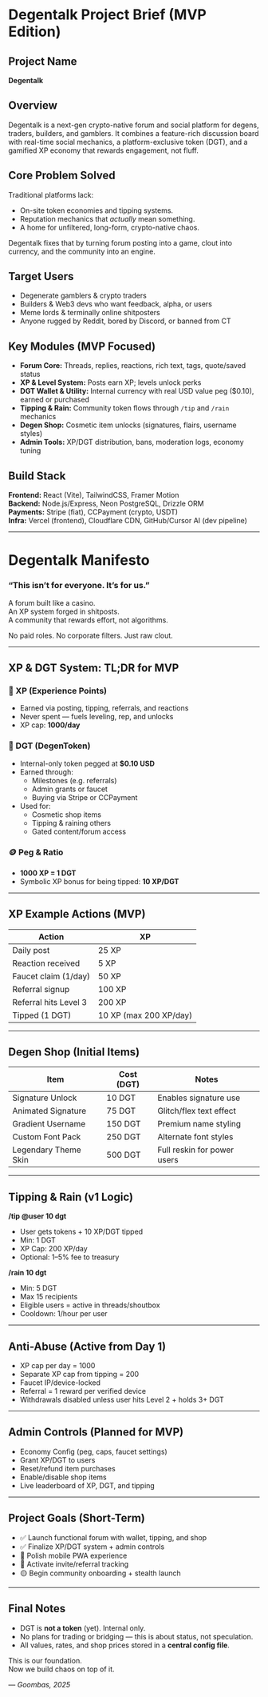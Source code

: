 # Degentalk Project Brief (MVP Edition)

## Project Name

**Degentalk**

## Overview

Degentalk is a next-gen crypto-native forum and social platform for degens, traders, builders, and gamblers. It combines a feature-rich discussion board with real-time social mechanics, a platform-exclusive token (DGT), and a gamified XP economy that rewards engagement, not fluff.

## Core Problem Solved

Traditional platforms lack:

- On-site token economies and tipping systems.
- Reputation mechanics that _actually_ mean something.
- A home for unfiltered, long-form, crypto-native chaos.

Degentalk fixes that by turning forum posting into a game, clout into currency, and the community into an engine.

## Target Users

- Degenerate gamblers & crypto traders
- Builders & Web3 devs who want feedback, alpha, or users
- Meme lords & terminally online shitposters
- Anyone rugged by Reddit, bored by Discord, or banned from CT

## Key Modules (MVP Focused)

- **Forum Core:** Threads, replies, reactions, rich text, tags, quote/saved status
- **XP & Level System:** Posts earn XP; levels unlock perks
- **DGT Wallet & Utility:** Internal currency with real USD value peg ($0.10), earned or purchased
- **Tipping & Rain:** Community token flows through `/tip` and `/rain` mechanics
- **Degen Shop:** Cosmetic item unlocks (signatures, flairs, username styles)
- **Admin Tools:** XP/DGT distribution, bans, moderation logs, economy tuning

## Build Stack

**Frontend:** React (Vite), TailwindCSS, Framer Motion  
**Backend:** Node.js/Express, Neon PostgreSQL, Drizzle ORM  
**Payments:** Stripe (fiat), CCPayment (crypto, USDT)  
**Infra:** Vercel (frontend), Cloudflare CDN, GitHub/Cursor AI (dev pipeline)

---

# Degentalk Manifesto

### “This isn’t for everyone. It’s for us.”

A forum built like a casino.  
An XP system forged in shitposts.  
A community that rewards effort, not algorithms.

No paid roles. No corporate filters. Just raw clout.

---

## XP & DGT System: TL;DR for MVP

### 🔹 XP (Experience Points)

- Earned via posting, tipping, referrals, and reactions
- Never spent — fuels leveling, rep, and unlocks
- XP cap: **1000/day**

### 🔸 DGT (DegenToken)

- Internal-only token pegged at **$0.10 USD**
- Earned through:
  - Milestones (e.g. referrals)
  - Admin grants or faucet
  - Buying via Stripe or CCPayment
- Used for:
  - Cosmetic shop items
  - Tipping & raining others
  - Gated content/forum access

### 🪙 Peg & Ratio

- **1000 XP = 1 DGT**
- Symbolic XP bonus for being tipped: **10 XP/DGT**

---

## XP Example Actions (MVP)

| Action                | XP                     |
| --------------------- | ---------------------- |
| Daily post            | 25 XP                  |
| Reaction received     | 5 XP                   |
| Faucet claim (1/day)  | 50 XP                  |
| Referral signup       | 100 XP                 |
| Referral hits Level 3 | 200 XP                 |
| Tipped (1 DGT)        | 10 XP (max 200 XP/day) |

---

## Degen Shop (Initial Items)

| Item                 | Cost (DGT) | Notes                       |
| -------------------- | ---------- | --------------------------- |
| Signature Unlock     | 10 DGT     | Enables signature use       |
| Animated Signature   | 75 DGT     | Glitch/flex text effect     |
| Gradient Username    | 150 DGT    | Premium name styling        |
| Custom Font Pack     | 250 DGT    | Alternate font styles       |
| Legendary Theme Skin | 500 DGT    | Full reskin for power users |

---

## Tipping & Rain (v1 Logic)

**/tip @user 10 dgt**

- User gets tokens + 10 XP/DGT tipped
- Min: 1 DGT
- XP Cap: 200 XP/day
- Optional: 1–5% fee to treasury

**/rain 10 dgt**

- Min: 5 DGT
- Max 15 recipients
- Eligible users = active in threads/shoutbox
- Cooldown: 1/hour per user

---

## Anti-Abuse (Active from Day 1)

- XP cap per day = 1000
- Separate XP cap from tipping = 200
- Faucet IP/device-locked
- Referral = 1 reward per verified device
- Withdrawals disabled unless user hits Level 2 + holds 3+ DGT

---

## Admin Controls (Planned for MVP)

- Economy Config (peg, caps, faucet settings)
- Grant XP/DGT to users
- Reset/refund item purchases
- Enable/disable shop items
- Live leaderboard of XP, DGT, and tipping

---

## Project Goals (Short-Term)

- ✅ Launch functional forum with wallet, tipping, and shop
- ✅ Finalize XP/DGT system + admin controls
- 🔄 Polish mobile PWA experience
- 🔄 Activate invite/referral tracking
- 🟡 Begin community onboarding + stealth launch

---

## Final Notes

- DGT is **not a token** (yet). Internal only.
- No plans for trading or bridging — this is about status, not speculation.
- All values, rates, and shop prices stored in a **central config file**.

This is our foundation.  
Now we build chaos on top of it.

— _Goombas, 2025_

